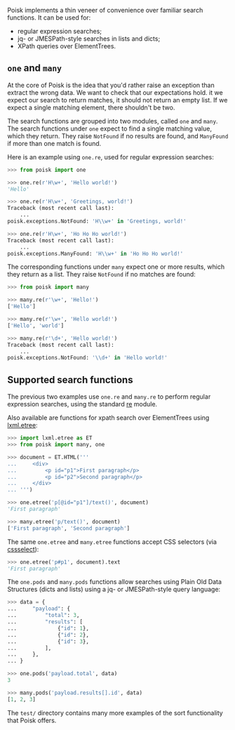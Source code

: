 Poisk implements a thin veneer of convenience over familiar search functions.
It can be used for:

* regular expression searches;
* jq- or JMESPath-style searches in lists and dicts;
* XPath queries over ElementTrees.


## `one` and `many`

At the core of Poisk is the idea that you'd rather raise an exception than
extract the wrong data. We want to check that our expectations hold. it we
expect our search to return matches, it should not return an empty list. If we
expect a single matching element, there shouldn't be two.

The search functions are grouped into two modules, called `one` and `many`. The
search functions under `one` expect to find a single matching value, which they
return. They raise `NotFound` if no results are found, and `ManyFound` if more
than one match is found.

Here is an example using `one.re`, used for regular expression searches:

```python
>>> from poisk import one

>>> one.re(r'H\w+', 'Hello world!')
'Hello'

>>> one.re(r'H\w+', 'Greetings, world!')
Traceback (most recent call last):
    ...
poisk.exceptions.NotFound: 'H\\w+' in 'Greetings, world!'

>>> one.re(r'H\w+', 'Ho Ho Ho world!')
Traceback (most recent call last):
    ...
poisk.exceptions.ManyFound: 'H\\w+' in 'Ho Ho Ho world!'
```

The corresponding functions under `many` expect one or more results, which they
return as a list. They raise `NotFound` if no matches are found:

```python
>>> from poisk import many

>>> many.re(r'\w+', 'Hello!')
['Hello']

>>> many.re(r'\w+', 'Hello world!')
['Hello', 'world']

>>> many.re(r'\d+', 'Hello world!')
Traceback (most recent call last):
    ...
poisk.exceptions.NotFound: '\\d+' in 'Hello world!'
```


## Supported search functions

The previous two examples use `one.re` and `many.re` to perform regular
expression searches, using the standard
[re](https://docs.python.org/3/library/re.html) module.

Also available are functions for xpath search over ElementTrees using
[lxml.etree](https://lxml.de/api/):

```python
>>> import lxml.etree as ET
>>> from poisk import many, one

>>> document = ET.HTML('''
...     <div>
...         <p id="p1">First paragraph</p>
...         <p id="p2">Second paragraph</p>
...     </div>
... ''')

>>> one.etree('p[@id="p1"]/text()', document)
'First paragraph'

>>> many.etree('p/text()', document)
['First paragraph', 'Second paragraph']
```

The same `one.etree` and `many.etree` functions accept CSS selectors (via
[cssselect](https://github.com/scrapy/cssselect)):

```python
>>> one.etree('p#p1', document).text
'First paragraph'
```

The `one.pods` and `many.pods` functions allow searches using Plain Old Data
Structures (dicts and lists) using a jq- or JMESPath-style query language:

```python
>>> data = {
...     "payload": {
...         "total": 3,
...         "results": [
...             {"id": 1},
...             {"id": 2},
...             {"id": 3},
...         ],
...     },
... }

>>> one.pods('payload.total', data)
3

>>> many.pods('payload.results[].id', data)
[1, 2, 3]
```

The `test/` directory contains many more examples of the sort functionality that Poisk offers.